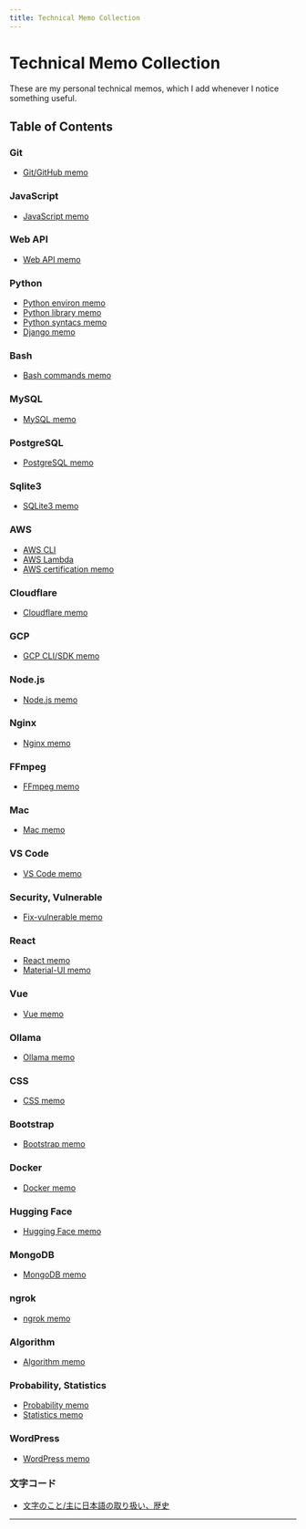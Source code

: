 ```yaml
---
title: Technical Memo Collection
---
```


# Technical Memo Collection

These are my personal technical memos, which I add whenever I notice something useful.

<script src="/pagefind/pagefind-ui.js"></script>
<link href="/pagefind/pagefind-ui.css" rel="stylesheet">
<div id="search"></div>
<script>
  new PagefindUI({ element: "#search", resetStyles: false, showSubResults: true });
</script>

## Table of Contents
### Git
- [Git/GitHub memo](git/github.html)

### JavaScript
- [JavaScript memo](js/overview.html)

### Web API
- [Web API memo](web-api/overview.html)

### Python
- [Python environ memo](python/environ.html)
- [Python library memo](python/library.html)
- [Python syntacs memo](python/syntacs.html)
- [Django memo](python/django.html)

### Bash
- [Bash commands memo](bash/commands.html)

### MySQL
- [MySQL memo](mysql/overview.html)

### PostgreSQL
- [PostgreSQL memo](postgresql/overview.html)

### Sqlite3
- [SQLite3 memo](sqlite3/overview.html)

### AWS
- [AWS CLI](aws/cli.html)
- [AWS Lambda](aws/lambda.html)
- [AWS certification memo](aws/certification.html)

### Cloudflare
- [Cloudflare memo](cloudflare/overview.html)

### GCP
- [GCP CLI/SDK memo](gcp/cli-sdk.html)

### Node.js
- [Node.js memo](node/overview.html)

### Nginx
- [Nginx memo](nginx/overview.html)

### FFmpeg
- [FFmpeg memo](ffmpeg/overview.html)

### Mac
- [Mac memo](mac/overview.html)

### VS Code
- [VS Code memo](vscode/overview.html)

### Security, Vulnerable
- [Fix-vulnerable memo](security/fix-vulnerable.html)

### React
- [React memo](react/overview.html)
- [Material-UI memo](react/material-ui.html)

### Vue
- [Vue memo](vue/overview.html)

### Ollama
- [Ollama memo](ollama/overview.html)

### CSS
- [CSS memo](css/overview.html)

### Bootstrap
- [Bootstrap memo](bootstrap/overview.html)

### Docker
- [Docker memo](docker/overview.html)

### Hugging Face
- [Hugging Face memo](huggingface/overview.html)

### MongoDB
- [MongoDB memo](mongodb/overview.html)

### ngrok
- [ngrok memo](ngrok/overview.html)

### Algorithm
- [Algorithm memo](algorithm/overview.html)

### Probability, Statistics
- [Probability memo](probability/overview.html)
- [Statistics memo](statistics/overview.html)

### WordPress
- [WordPress memo](wordpress/overview.html)

### 文字コード
- [文字のこと/主に日本語の取り扱い、歴史](character/kanji-history.html)

---
